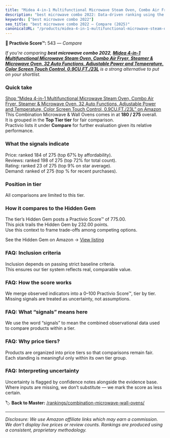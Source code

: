 ```yaml
---
title: "Midea 4-in-1 Multifunctional Microwave Steam Oven, Combo Air Fryer, Steamer & Microwave Oven, 32 Auto Functions, Adjustable Power and Temperature, Color Screen Touch Control, 0.9CU.FT./23L"
description: "best microwave combo 2022: Data-driven ranking using the Practivio Score™. Positioned by quality, value, demand, findability, momentum."
keywords: ["best microwave combo 2022"]
seo_title: "best microwave combo 2022 — Compare (2025)"
canonicalURL: "/products/midea-4-in-1-multifunctional-microwave-steam-oven-combo-air-fryer-steamer-microwave-oven-32-auto-functions-adjustable-power-and-temperature-color-screen-touch-control-09cuft23l-B0DHX8315K/"
---
```


**🛒 Practivio Score™:** 543 — _Compare_


*If you're comparing **best microwave combo 2022**, **[Midea 4-in-1 Multifunctional Microwave Steam Oven, Combo Air Fryer, Steamer & Microwave Oven, 32 Auto Functions, Adjustable Power and Temperature, Color Screen Touch Control, 0.9CU.FT./23L](https://www.amazon.com/dp/B0DHX8315K?tag=practivio-20)** is a strong alternative to put on your shortlist.*
### Quick take
[Shop “Midea 4-in-1 Multifunctional Microwave Steam Oven, Combo Air Fryer, Steamer & Microwave Oven, 32 Auto Functions, Adjustable Power and Temperature, Color Screen Touch Control, 0.9CU.FT./23L” on Amazon](https://www.amazon.com/dp/B0DHX8315K?tag=practivio-20)
This Combination Microwave & Wall Ovens comes in at **180 / 275** overall.  
It is grouped in the **Top Tier tier** for fair comparison.  
Practivio lists it under **Compare** for further evaluation given its relative performance.

### What the signals indicate
Price: ranked 184 of 275 (top 67% by affordability).  
Reviews: ranked 198 of 275 (top 72% for total count).  
Rating: ranked 23 of 275 (top 9% on star average).  
Demand: ranked  of 275 (top % for recent purchases).

### Position in tier
All comparisons are limited to this tier.

### How it compares to the Hidden Gem
The tier’s Hidden Gem posts a Practivio Score™ of 775.00.  
This pick trails the Hidden Gem by 232.00 points.  
Use this context to frame trade-offs among competing options.  

See the Hidden Gem on Amazon → [View listing](https://www.amazon.com/dp/B081ZS7VSM?tag=practivio-20)

### FAQ: Inclusion criteria
Inclusion depends on passing strict baseline criteria.  
This ensures our tier system reflects real, comparable value.

### FAQ: How the score works
We merge observed indicators into a 0–100 Practivio Score™, tier by tier.  
Missing signals are treated as uncertainty, not assumptions.

### FAQ: What “signals” means here
We use the word “signals” to mean the combined observational data used to compare products within a tier.

### FAQ: Why price tiers?
Products are organized into price tiers so that comparisons remain fair.  
Each standing is meaningful only within its own tier group.

### FAQ: Interpreting uncertainty
Uncertainty is flagged by confidence notes alongside the evidence base.  
Where inputs are missing, we don’t substitute — we mark the score as less certain.

<!-- Missing template for Compare/CompareWithinPriceClass -->


🏷️ **Back to Master:** [/rankings/combination-microwave-wall-ovens/](/rankings/combination-microwave-wall-ovens/)

---
_Disclosure: We use Amazon affiliate links which may earn a commission. We don’t display live prices or review counts. Rankings are produced using a consistent, proprietary methodology._
